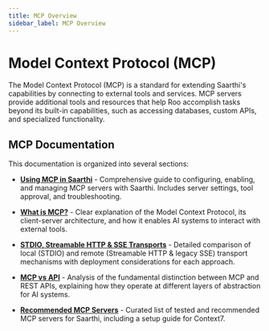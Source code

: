 ```yaml
---
title: MCP Overview
sidebar_label: MCP Overview
---
```


# Model Context Protocol (MCP)

The Model Context Protocol (MCP) is a standard for extending Saarthi's capabilities by connecting to external tools and services. MCP servers provide additional tools and resources that help Roo accomplish tasks beyond its built-in capabilities, such as accessing databases, custom APIs, and specialized functionality.

## MCP Documentation

This documentation is organized into several sections:

* [**Using MCP in Saarthi**](/saarthi/features/mcp/using-mcp-in-saarthi) - Comprehensive guide to configuring, enabling, and managing MCP servers with Saarthi. Includes server settings, tool approval, and troubleshooting.

* [**What is MCP?**](/saarthi/features/mcp/what-is-mcp) - Clear explanation of the Model Context Protocol, its client-server architecture, and how it enables AI systems to interact with external tools.

* [**STDIO, Streamable HTTP & SSE Transports**](/saarthi/features/mcp/server-transports) - Detailed comparison of local (STDIO) and remote (Streamable HTTP & legacy SSE) transport mechanisms with deployment considerations for each approach.

* [**MCP vs API**](/saarthi/features/mcp/mcp-vs-api) - Analysis of the fundamental distinction between MCP and REST APIs, explaining how they operate at different layers of abstraction for AI systems.

* [**Recommended MCP Servers**](/saarthi/features/mcp/recommended-mcp-servers) - Curated list of tested and recommended MCP servers for Saarthi, including a setup guide for Context7.
